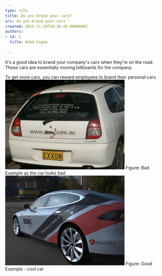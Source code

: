 ```yaml
---
type: rule
title: Do you brand your cars?
uri: do-you-brand-your-cars
created: 2015-11-24T18:36:26.0000000Z
authors:
- id: 1
  title: Adam Cogan

---
```


 
​It's a good idea to brand your company's cars when they're on the road. These cars are essentially moving billboards for the company.​
 
​​​To get more cars, you can reward employees to brand their personal cars.​​
​​![car-branding.jpg](car-branding.jpg)​​​      Figure: ​​​​Bad Example​​ as the car looks bad
![](car-branding-tesla.png)      Figure: Good Example​​​​​ - cool car

​​​​​​​​


